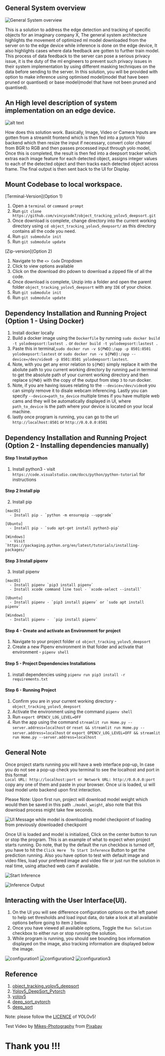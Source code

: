 ## General System overview

![General System overview](./static_files/General%20System%20Architecture.png)

This is a solution to address the edge detection and tracking of specific objects for an imaginary company X, The general system architecture highlights the movement of optimized ml model downloaded from the server on to the edge device while inference is done on the edge device, It also highlights cases where data feedback are gotten to further train model. This process of data feedback to the server can pose a serious privacy issue, it is the duty of the ml engineers to prevent such privacy issues in their system implementation by using different masking techniques on the data before sending to the server. In this solution, you will be provided with option to make inference using optimised model(model that have been pruned or quantised) or base model(model that have not been pruned and quantised).

## An High level description of system implementation on an edge device.

![alt text](./static_files/Edge%20Device%20Architecture.png)

How does this solution work. Basically, Image, Video or Camera Inputs are gotten from a streamlit frontend which is then fed into a pytorch Yolo backend which then resize the input if necessary, convert color channel from BGR to RGB and then passes processed input through yolo model, Once this is completed, the result is then fed into a deepsort tracker which extras each image feature for each detected object, assigns integer values to each of the detected object and then tracks each detected object across frame. The final output is then sent back to the UI for Display.

## Mount Codebase to local workspace.

[Terminal-Version](Option 1)
   1. Open a `terminal` or `command prompt` 
   2. Run `git clone https://github.com/vincycode7/object_tracking_yolov5_deepsort.git`
   3. Once download is complete, change directory into the current working directory using `cd object_tracking_yolov5_deepsort/` as this directory contains all the code you need.
   3. Run `git submodule init`
   4. Run `git submodule update`
 
[Zip-version](Option 2)
   1. Navigate to the `<> Code` Dropdown
   2. Click to view options available
   3. Click on the download dro
   pdown to download a zipped file of all the code.
   4. Once download is complete, Unzip into a folder and open the parent folder `object_tracking_yolov5_deepsort` with any `IDE` of your choice.
   5. Run `git submodule init`
   6. Run `git submodule update`

## Dependency Installation and Running Project (Option 1 - Using Docker)
  1. Install docker locally
  2. Build a docker image using the `Dockerfile` by running `sudo docker build -t yolodeepsort:lastest .` or `docker build -t yolodeepsort:lastest .`
  3. Paste this in terminal,`sudo docker run -v ${PWD}:/app -p 8501:8501 yolodeepsort:lastest` or  `sudo docker run -v ${PWD}:/app --device=/dev/video0 -p 8501:8501 yolodeepsort:lastest`.
  4. Note, with you get any error relation to `${PWD}` simply replace it with the abolute path to you current working directory by running `pwd` in terminal to get the absolute path of your current working directory
  and then replace `${PWD}` with the copy of the output from step `3` to run docker.
  5. Note, if you are having issues relating to the `--device=/dev/video0` you can simply remove it to disale webcam inferencing. Lastly you can specify `--device=path_to_device` multiple times if you have multiple web cams and they will be automatically displayed in UI, where `path_to_device` is the path where your device is located on your local machine.
  6. lastly once program is running, you can go to the url `http://localhost:8501` or `http://0.0.0.0:8501`

## Dependency Installation and Running Project (Option 2 - Installing dependencies manually)

#### Step 1 Install python

  1. Install python3
    - visit `https://code.visualstudio.com/docs/python/python-tutorial` for instructions

#### Step 2 Install pip

  2. Install pip
    
    [macOS]
      - Install pip - `python -m ensurepip --upgrade`
    
    [Ubuntu]
      - Install pip - `sudo apt-get install python3-pip`
    
    [Windows]
      - Visit `https://packaging.python.org/en/latest/tutorials/installing-packages/`

#### Step 3 Install pipenv

  3. Install pipenv
    
    [macOS]
      - Install pipenv `pip3 install pipenv`
      - Install xcode command line tool - `xcode-select --install`

    [Ubuntu]
      - Install pipenv - `pip3 install pipenv` or `sudo apt install pipenv`

    [Windows]
      - Install pipenv -  `pip install pipenv`

#### Step 4 - Create and activate an Environment for project

  1. Navigate to your project folder `cd object_tracking_yolov5_deepsort`
  2. Create a new Pipenv environment in that folder and activate that environment - `pipenv shell`

#### Step 5 - Project Dependencies Installations
  1. install dependencies using  `pipenv run pip3 install -r requirements.txt`

#### Step 6 - Running Project
  1. Confirm you are in your current working directory - `object_tracking_yolov5_deepsort`
  2. Activate the environment using the command  `pipenv shell`
  3. Run `export OPENCV_LOG_LEVEL=OFF`
  4. Run the app using the command `streamlit run Home.py --server.address=localhost` or `reset && streamlit run Home.py --server.address=localhost` or `export OPENCV_LOG_LEVEL=OFF && streamlit run Home.py --server.address=localhost`


## General Note

Once project starts running you will have a web interface pop-up, In case you do not see a pop-up check you terminal to see the  localhost and port in this format    
`Local URL: http://localhost:port or Network URL: http://0.0.0.0:port` copy any one of them and paste in your browser. Once ui is loaded, ui will load model unto backend upon first interaction.

Please Note: Upon first run, project will download model weight which would then be saved in this path `./model_weight`, also note that this download process might take few seconds.

![UI Message while model is downloading model checkpoint of loading from previously downloaded checkpoint](./static_files/Screenshot%20from%202022-12-17%2003-20-13.png)


Once UI is loaded and model is initialized, Click on the center button to run or stop the program.
This is an example of what to expect when project starts running. Do note, that by the default the run checkbox is turned off, you have to hit the `Click Here  To Start Inference` Button to get the prediction running. Also you have option to test with default image and video  files, load your prefered image and video file or just run the solution in real time, using attached web cam if available.

![Start Inference](./static_files/Screenshot%20from%202022-12-17%2003-21-24.png)

![Inference Output](./static_files/Screenshot%20from%202022-12-17%2003-22-41.png)


## Interacting with the User Interface(UI).
  1. On the UI you will see difference configuration options on the left panel to help set thresholds and load input data, do take a look at all available options before going to item `2` below.
  2. Once you have viewed all available options, Toggle the `Run Solution` checkbox to either run or stop running the solution.
  3. While program is running, you should see bounding box information displayed on the image, also tracking information are displayed below the image.

![configuration1](./static_files/Screenshot%20from%202022-12-17%2003-23-04.png) ![configuration2](./static_files/Screenshot%20from%202022-12-17%2003-23-12.png) ![configuration3](./static_files/Screenshot%20from%202022-12-17%2003-23-21.png)

## Reference
1) [object_tracking_yolov5_deepsort](https://github.com/vincycode7/object_tracking_yolov5_deepsort)
2) [Yolov5_DeepSort_Pytorch](https://github.com/mikel-brostrom/Yolov5_DeepSort_Pytorch)   
3) [yolov5](https://github.com/ultralytics/yolov5)  
4) [deep_sort_pytorch](https://github.com/ZQPei/deep_sort_pytorch)       
5) [deep_sort](https://github.com/nwojke/deep_sort)   

Note: please follow the [LICENCE](https://github.com/ultralytics/yolov5/blob/master/LICENSE) of YOLOv5! 

Test Video by <a href="https://pixabay.com/users/mikes-photography-1860391/?utm_source=link-attribution&amp;utm_medium=referral&amp;utm_campaign=video&amp;utm_content=2165">Mikes-Photography</a> from <a href="https://pixabay.com//?utm_source=link-attribution&amp;utm_medium=referral&amp;utm_campaign=video&amp;utm_content=2165">Pixabay</a>

# Thank you !!!
